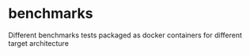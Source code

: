 # benchmarks

Different benchmarks tests packaged as docker containers for different target architecture 

